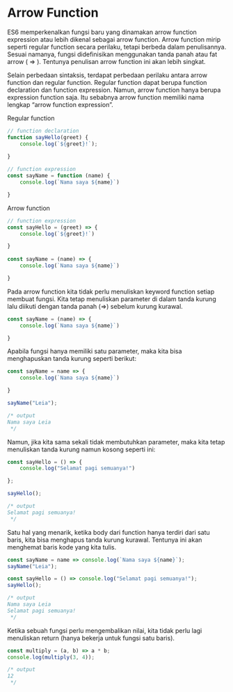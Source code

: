 # Arrow Function

ES6 memperkenalkan fungsi baru yang dinamakan arrow function expression atau lebih dikenal sebagai
arrow function. Arrow function mirip seperti regular function secara perilaku, tetapi berbeda dalam
penulisannya. Sesuai namanya, fungsi didefinisikan menggunakan tanda panah atau fat arrow ( =>  ).
Tentunya penulisan arrow function ini akan lebih singkat.

Selain perbedaan sintaksis, terdapat perbedaan perilaku antara arrow function dan regular function.
Regular function dapat berupa function declaration dan function expression. Namun, arrow function
hanya berupa expression function saja. Itu sebabnya arrow function memiliki nama lengkap “arrow
function expression”.

Regular function
```javascript
// function declaration
function sayHello(greet) {
    console.log(`${greet}!`);

}
 
// function expression
const sayName = function (name) {
    console.log(`Nama saya ${name}`)

}
```

Arrow function
```javascript
// function expression
const sayHello = (greet) => {
    console.log(`${greet}!`)

}
 
const sayName = (name) => {
    console.log(`Nama saya ${name}`)

}
```

Pada arrow function kita tidak perlu menuliskan keyword function setiap membuat fungsi. Kita tetap
menuliskan parameter di dalam tanda kurung lalu diikuti dengan tanda panah (=>) sebelum kurung
kurawal.

```javascript
const sayName = (name) => {
    console.log(`Nama saya ${name}`)

}
```

Apabila fungsi hanya memiliki satu parameter, maka kita bisa menghapuskan tanda kurung seperti
berikut:

```javascript
const sayName = name => {
    console.log(`Nama saya ${name}`)

}

sayName("Leia");

/* output
Nama saya Leia
 */
```

Namun, jika kita sama sekali tidak membutuhkan parameter, maka kita tetap menuliskan tanda kurung
namun kosong seperti ini:

```javascript
const sayHello = () => {
    console.log("Selamat pagi semuanya!")

};

sayHello();

/* output
Selamat pagi semuanya!
 */
```

Satu hal yang menarik, ketika body dari function hanya terdiri dari satu baris, kita bisa menghapus
tanda kurung kurawal. Tentunya ini akan menghemat baris kode yang kita tulis.

```javascript
const sayName = name => console.log(`Nama saya ${name}`);
sayName("Leia");

const sayHello = () => console.log("Selamat pagi semuanya!");
sayHello();

/* output
Nama saya Leia
Selamat pagi semuanya!
 */
```

Ketika sebuah fungsi perlu mengembalikan nilai, kita tidak perlu lagi menuliskan return (hanya
bekerja untuk fungsi satu baris).

```javascript
const multiply = (a, b) => a * b;
console.log(multiply(3, 4));

/* output
12
 */
```




